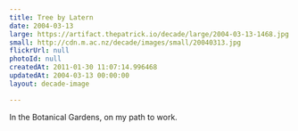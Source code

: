 ```yaml
---
title: Tree by Latern
date: 2004-03-13
large: https://artifact.thepatrick.io/decade/large/2004-03-13-1468.jpg
small: http://cdn.m.ac.nz/decade/images/small/20040313.jpg
flickrUrl: null
photoId: null
createdAt: 2011-01-30 11:07:14.996468
updatedAt: 2004-03-13 00:00:00
layout: decade-image

---
```

In the Botanical Gardens, on my path to work.
